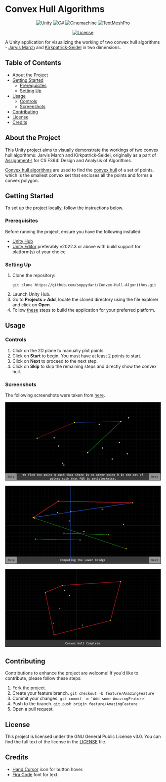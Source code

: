 # Convex Hull Algorithms

<div style="text-align: center;">

[![Unity](https://img.shields.io/badge/Unity-2022.3.20f1-red?logo=unity)](https://docs.unity3d.com/Manual/index.html)
[![C#](https://img.shields.io/badge/C%23-9.0-blue?logo=csharp)](https://docs.microsoft.com/en-us/dotnet/csharp/)
[![Cinemachine](https://img.shields.io/badge/Cinemachine-2.9.7-purple)](https://docs.unity3d.com/Packages/com.unity.cinemachine@2.9/manual/index.html)
[![TextMeshPro](https://img.shields.io/badge/TextMeshPro-3.0.6-green)](https://docs.unity3d.com/Packages/com.unity.textmeshpro@3.0/manual/index.html)

</div>

<div style="text-align: center;">

[![License](https://img.shields.io/badge/license-GPL%203.0-blue.svg)](LICENSE)

</div>

A Unity application for visualizing the working of two convex hull algorithms - [Jarvis March](https://en.wikipedia.org/wiki/Gift_wrapping_algorithm) and [Kirkpatrick-Seidel](https://graphics.stanford.edu/courses/cs268-16-fall/Notes/KirkSeidel.pdf) in two dimensions.

## Table of Contents

- [About the Project](#about-the-project)
- [Getting Started](#getting-started)
  - [Prerequisites](#prerequisites)
  - [Setting Up](#setting-up)
- [Usage](#usage)
    - [Controls](#controls)
    - [Screenshots](#screenshots)
- [Contributing](#contributing)
- [License](#license)
- [Credits](#credits)

## About the Project

This Unity project aims to visually demonstrate the workings of two convex hull algorithms: Jarvis March and Kirkpatrick-Seidel, originally as a part of [Assignment-I](https://convex-hull-visualization.vercel.app/about) for CS F364: Design and Analysis of Algorithms. 

[Convex hull algorithms](https://en.wikipedia.org/wiki/Convex_hull_algorithms) are used to find the [convex hull](https://en.wikipedia.org/wiki/Convex_hull) of a set of points, which is the smallest convex set that encloses all the points and forms a convex polygon.

## Getting Started

To set up the project locally, follow the instructions below.

### Prerequisites

Before running the project, ensure you have the following  installed:

- [Unity Hub](https://unity.com/download)
- [Unity Editor](https://unity.com/releases/editor/archive) preferably v2022.3 or above with build support for platform(s) of your choice

### Setting Up

1. Clone the repository:
   ```shell
   git clone https://github.com/soppydart/Convex-Hull-Algorithms.git
   ```
2. Launch Unity Hub. 
3. Go to **Projects > Add**, locate the cloned directory using the file explorer and click on **Open**.
4. Follow [these](https://docs.unity3d.com/Manual/BuildSettings.html) steps to build the application for your preferred platform.

## Usage

### Controls

1. Click on the 2D plane to manually plot points.
2. Click on **Start** to begin. You must have at least 2 points to start.
3. Click on **Next** to proceed to the next step.
4. Click on **Skip** to skip the remaining steps and directly show the convex hull.

### Screenshots

The following screenshots were taken from [here](https://convex-hull-visualization.vercel.app/).

![Jarvis March](Assets/Images/jm.png)

![Kirkpatrick-Seidel](Assets/Images/kps.png)

![Convex Hull](Assets/Images/ch.png)

## Contributing

Contributions to enhance the project are welcome! If you'd like to contribute, please follow these steps:

1. Fork the project.
2. Create your feature branch. `git checkout -b feature/AmazingFeature`
3. Commit your changes. `git commit -m 'Add some AmazingFeature'`
4. Push to the branch. `git push origin feature/AmazingFeature`
5. Open a pull request.

## License

This project is licensed under the GNU General Public License v3.0. You can find the full text of the license in the [LICENSE](LICENSE) file.

## Credits

- [Hand Cursor](https://icons8.com/icon/14315/hand-cursor) icon for button hover.
- [Fira Code](https://github.com/tonsky/FiraCode) font for text. 